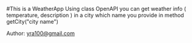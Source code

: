 #This is a WeatherApp 
Using class OpenAPI you can get weather info ( temperature, description ) in a city which name you provide in method getCity("city name") 

Author: yra100@gmail.com
